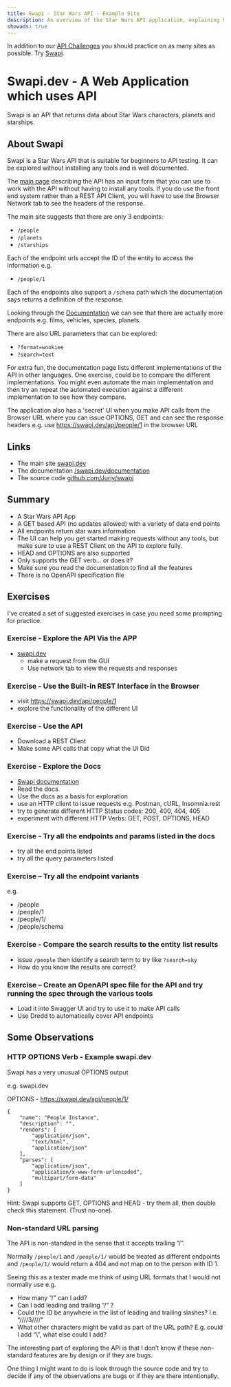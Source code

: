 ```yaml
---
title: Swapi - Star Wars API - Example Site
description: An overview of the Star Wars API application, explaining how to use it to learn about APIs and practice with API tooling.
showads: true
---
```


In addition to our [API Challenges](/gui/challenges) you should practice on as many sites as possible. Try [Swapi](https://swapi.dev).

# Swapi.dev - A Web Application which uses API

Swapi is an API that returns data about Star Wars characters, planets and starships.

## About Swapi

Swapi is a Star Wars API that is suitable for beginners to API testing. It can be explored without installing any tools and is well documented.

The [main page](https://swapi.dev) describing the API has an input form that you can use to work with the API without having to install any tools. If you do use the front end system rather than a REST API Client, you will have to use the Browser Network tab to see the headers of the response.

The main site suggests that there are only 3 endpoints:

- `/people`
- `/planets`
- `/starships`

Each of the endpoint urls accept the ID of the entity to access the information e.g.

- `/people/1`

Each of the endpoints also support a `/schema` path which the documentation says returns a definition of the response.

Looking through the [Documentation](https://swapi.dev/documentation) we can see that there are actually more endpoints e.g. films, vehicles, species, planets.

There are also URL parameters that can be explored:

- `?format=wookiee`
- `?search=text`

For extra fun, the documentation page lists different implementations of the API in other languages. One exercise, could be to compare the different implementations. You might even automate the main implementation and then try an repeat the automated execution against a different implementation to see how they compare.

The application also has a 'secret' UI when you make API calls from the Browser URL where you can issue OPTIONS, GET and can see the response headers e.g. use https://swapi.dev/api/people/1 in the browser URL

## Links

- The main site [swapi.dev](https://swapi.dev)
- The documentation [/swapi.dev/documentation](https://swapi.dev/documentation)
- The source code [github.com/Juriy/swapi](https://github.com/Juriy/swapi)

## Summary

- A Star Wars API App
- A GET based API (no updates allowed) with a variety of data end points
- All endpoints return star wars information
- The UI can help you get started making requests without any tools, but make sure to use a REST Client on the API to explore fully.
- HEAD and OPTIONS are also supported
- Only supports the GET verb... or does it?
- Make sure you read the documentation to find all the features
- There is no OpenAPI specification file

## Exercises

I've created a set of suggested exercises in case you need some prompting for practice.

### Exercise - Explore the API Via the APP

- [swapi.dev](https://swapi.dev)
    - make a request from the GUI
    - Use network tab to view the requests and responses

### Exercise - Use the Built-in REST Interface in the Browser

- visit https://swapi.dev/api/people/1
- explore the functionality of the different UI

### Exercise - Use the API

- Download a REST Client
- Make some API calls that copy what the UI Did

### Exercise - Explore the Docs

- [Swapi documentation](https://swapi.dev/documentation)
- Read the docs
- Use the docs as a basis for exploration
- use an HTTP client to issue requests e.g. Postman, cURL, Insomnia.rest
- try to generate different HTTP Status codes: 200, 400, 404, 405
- experiment with different HTTP Verbs: GET, POST, OPTIONS, HEAD

### Exercise - Try all the endpoints and params listed in the docs

- try all the end points listed
- try all the query parameters listed

### Exercise – Try all the endpoint variants

e.g.

- /people
- /people/1
- /people/1/
- /people/schema

### Exercise - Compare the search results to the entity list results

- issue `/people` then identify a search term to try like `?search=sky `
- How do you know the results are correct?

### Exercise – Create an OpenAPI spec file for the API and try running the spec through the various tools

- Load it into Swagger UI and try to use it to make API calls
- Use Dredd to automatically cover API endpoints

## Some Observations

### HTTP OPTIONS Verb - Example swapi.dev

Swapi has a very unusual OPTIONS output

e.g. swapi.dev

OPTIONS - https://swapi.dev/api/people/1/

~~~~~~~~
{
    "name": "People Instance",
    "description": "",
    "renders": [
        "application/json",
        "text/html",
        "application/json"
    ],
    "parses": [
        "application/json",
        "application/x-www-form-urlencoded",
        "multipart/form-data"
    ]
}
~~~~~~~~

Hint: Swapi supports GET, OPTIONS and HEAD - try them all, then double check this statement. (Trust no-one).

### Non-standard URL parsing

The API is non-standard in the sense that it accepts trailing “/”.

Normally `/people/1` and `/people/1/` would be treated as different endpoints and `/people/1/` would return a 404 and not map on to the person with ID 1.

Seeing this as a tester made me think of using URL formats that I would not normally use e.g.

- How many “/” can I add?
- Can I add leading and trailing “/” ?
- Could the ID be anywhere in the list of leading and trailing slashes? I.e. “////3////”
- What other characters might be valid as part of the URL path? E.g. could I add “\”, what else could I add?

The interesting part of exploring the API is that I don’t know if these non-standard features are by design or if they are bugs.

One thing I might want to do is look through the source code and try to decide if any of the observations are bugs or if they are there intentionally. 

 